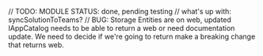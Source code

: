 // TODO: MODULE STATUS: done, pending testing
// what's up with: syncSolutionToTeams?
// BUG: Storage Entities are on web, updated IAppCatalog needs to be able to return a web or need documentation update. We need to decide if we're going to return make a breaking change that returns web.
